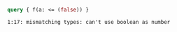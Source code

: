 ```graphql
query { f(a: <= (false)) }
```

```
1:17: mismatching types: can't use boolean as number
```